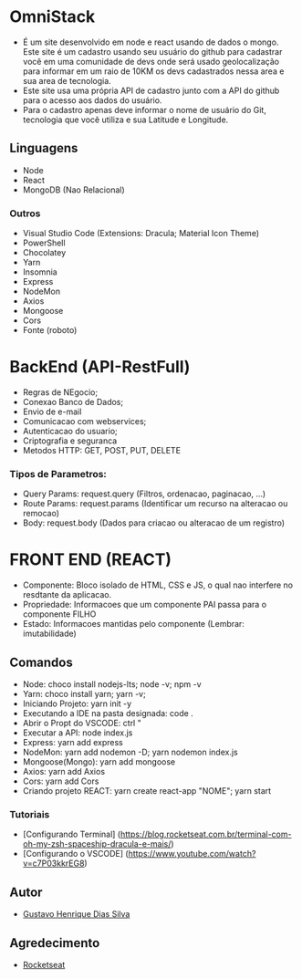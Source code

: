 # OmniStack

* É um site desenvolvido em node e react usando de dados o mongo. Este site é um cadastro usando seu usuário do github para cadastrar você em uma comunidade de devs onde será usado geolocalização para informar em um raio de 10KM os devs cadastrados nessa area e sua area de tecnologia.
* Este site usa uma própria API de cadastro junto com a API do github para o acesso aos dados do usuário.
* Para o cadastro apenas deve informar o nome de usuário do Git, tecnologia que você utiliza e sua Latitude e Longitude.

## Linguagens
* Node
* React
* MongoDB (Nao Relacional)

### Outros
* Visual Studio Code (Extensions: Dracula; Material Icon Theme)
* PowerShell
* Chocolatey
* Yarn
* Insomnia
* Express
* NodeMon
* Axios
* Mongoose
* Cors
* Fonte (roboto)

# BackEnd (API-RestFull)
* Regras de NEgocio;
* Conexao Banco de Dados;
* Envio de e-mail
* Comunicacao com webservices;
* Autenticacao do usuario;
* Criptografia e seguranca
* Metodos HTTP: GET, POST, PUT, DELETE 

### Tipos de Parametros:
* Query Params: request.query (Filtros, ordenacao, paginacao, ...)
* Route Params: request.params (Identificar um recurso na alteracao ou remocao)
* Body: request.body (Dados para criacao ou alteracao de um registro)

# FRONT END (REACT)
* Componente: Bloco isolado de HTML, CSS e JS, o qual nao interfere no resdtante da aplicacao.
* Propriedade: Informacoes que um componente PAI passa para o componente FILHO
* Estado: Informacoes mantidas pelo componente (Lembrar: imutabilidade)

## Comandos
* Node: choco install nodejs-lts;  node -v; npm -v
* Yarn: choco install yarn; yarn -v;
* Iniciando Projeto: yarn init -y
* Executando a IDE na pasta designada: code .
* Abrir o Propt do VSCODE: ctrl "
* Executar a API: node index.js
* Express: yarn add express
* NodeMon: yarn add nodemon -D; yarn nodemon index.js
* Mongoose(Mongo): yarn add mongoose
* Axios: yarn add Axios
* Cors: yarn add Cors
* Criando projeto REACT: yarn create react-app "NOME"; yarn start

### Tutoriais
* [Configurando Terminal] (https://blog.rocketseat.com.br/terminal-com-oh-my-zsh-spaceship-dracula-e-mais/)
* [Configurando o VSCODE] (https://www.youtube.com/watch?v=c7P03kkrEG8)

## Autor
* [Gustavo Henrique Dias Silva](https://github.com/GustavoDiias)

## Agredecimento
* [Rocketseat](https://github.com/Rocketseat)


